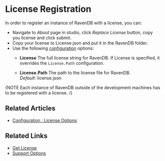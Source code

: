 ﻿# License Registration

In order to register an instance of RavenDB with a license, you can: 

- Navigate to _About_ page in studio, click _Replace License_ button, copy you license and click submit.
- Copy your license to License.json and put it in the RavenDB folder.
- Use the following [configuration](../../csharp/server/configuration/license-configuration) options:
	*	**License**
	The full license string for RavenDB. If License is specified, it overrides the `License.Path` configuration.

	*   **License.Path**
	The path to the license file for RavenDB.   
	_Default:_ license.json

{NOTE Each instance of RavenDB outside of the development machines has to be registered with a license. /}

## Related Articles

- [Configuration : License Options](../../server/configuration/license-configuration)

## Related Links

- [Get License](https://ravendb.net/buy)
- [Support Options](https://ravendb.net/support)
